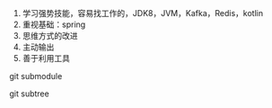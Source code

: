 1. 学习强势技能，容易找工作的，JDK8，JVM，Kafka，Redis，kotlin
2. 重视基础：spring
3. 思维方式的改进
4. 主动输出
5. 善于利用工具

git submodule

git subtree